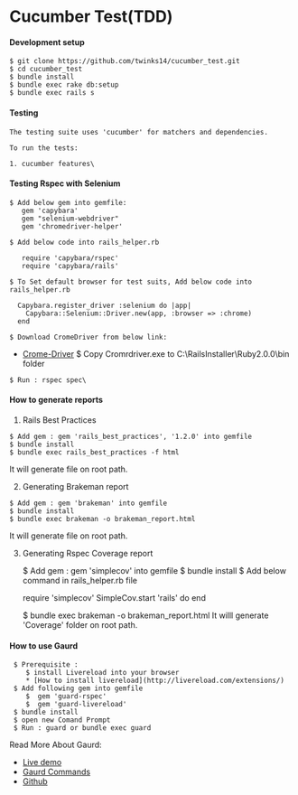 Cucumber Test(TDD)
=============

#### Development setup

    $ git clone https://github.com/twinks14/cucumber_test.git
    $ cd cucumber_test
    $ bundle install
    $ bundle exec rake db:setup
    $ bundle exec rails s
   

#### Testing

    The testing suite uses 'cucumber' for matchers and dependencies.

    To run the tests:

    1. cucumber features\

#### Testing Rspec with Selenium
    
    $ Add below gem into gemfile: 
       gem 'capybara'
       gem "selenium-webdriver"
       gem 'chromedriver-helper'

    $ Add below code into rails_helper.rb 

       require 'capybara/rspec'
       require 'capybara/rails'

    $ To Set default browser for test suits, Add below code into rails_helper.rb
  
      Capybara.register_driver :selenium do |app|
        Capybara::Selenium::Driver.new(app, :browser => :chrome)
      end

    $ Download CromeDriver from below link:
  *    [Crome-Driver](http://chromedriver.storage.googleapis.com/index.html?path=2.15/)
    $
      Copy Cromrdriver.exe to C:\RailsInstaller\Ruby2.0.0\bin folder
    
    $ Run : rspec spec\

#### How to generate reports
	
  1) Rails Best Practices

  	$ Add gem : gem 'rails_best_practices', '1.2.0' into gemfile
  	$ bundle install
    $ bundle exec rails_best_practices -f html
  
  It will generate file on root path.

  2) Generating Brakeman report

  	$ Add gem : gem 'brakeman' into gemfile
  	$ bundle install
    $ bundle exec brakeman -o brakeman_report.html	

  It will generate file on root path.

  3) Generating Rspec Coverage report

  	 $ Add gem :  gem 'simplecov' into gemfile
  	 $ bundle install
  	 $ Add below command in rails_helper.rb file

  	 	require 'simplecov'
			SimpleCov.start 'rails' do
		end

     $ bundle exec brakeman -o brakeman_report.html
   It willl generate 'Coverage' folder on root path.

#### How to use Gaurd
    
     $ Prerequisite :
        $ install Livereload into your browser
        * [How to install livereload](http://livereload.com/extensions/)
     $ Add following gem into gemfile
        $  gem 'guard-rspec'
        $  gem 'guard-livereload'
     $ bundle install
     $ open new Comand Prompt
     $ Run : guard or bundle exec guard
    
Read More About Gaurd:
   * [Live demo](http://code.tutsplus.com/tutorials/guard-is-your-best-friend--net-31021)
   * [Gaurd Commands](https://github.com/guard/guard/wiki/List-of-Guard-Commands)
   * [Github](https://github.com/guard/guard)
   

        
